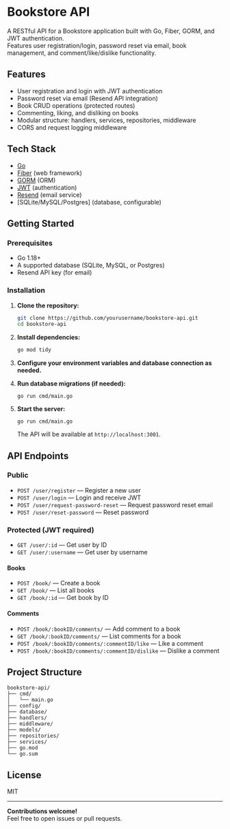 # Bookstore API

A RESTful API for a Bookstore application built with Go, Fiber, GORM, and JWT authentication.  
Features user registration/login, password reset via email, book management, and comment/like/dislike functionality.

## Features

- User registration and login with JWT authentication
- Password reset via email (Resend API integration)
- Book CRUD operations (protected routes)
- Commenting, liking, and disliking on books
- Modular structure: handlers, services, repositories, middleware
- CORS and request logging middleware

## Tech Stack

- [Go](https://golang.org/)
- [Fiber](https://gofiber.io/) (web framework)
- [GORM](https://gorm.io/) (ORM)
- [JWT](https://jwt.io/) (authentication)
- [Resend](https://resend.com/) (email service)
- [SQLite/MySQL/Postgres] (database, configurable)

## Getting Started

### Prerequisites

- Go 1.18+
- A supported database (SQLite, MySQL, or Postgres)
- Resend API key (for email)

### Installation

1. **Clone the repository:**
   ```bash
   git clone https://github.com/yourusername/bookstore-api.git
   cd bookstore-api
   ```

2. **Install dependencies:**
   ```bash
   go mod tidy
   ```

3. **Configure your environment variables and database connection as needed.**

4. **Run database migrations (if needed):**
   ```
   go run cmd/main.go
   ```

5. **Start the server:**
   ```
   go run cmd/main.go
   ```

   The API will be available at `http://localhost:3001`.

## API Endpoints

### Public

- `POST /user/register` — Register a new user
- `POST /user/login` — Login and receive JWT
- `POST /user/request-password-reset` — Request password reset email
- `POST /user/reset-password` — Reset password

### Protected (JWT required)

- `GET /user/:id` — Get user by ID
- `GET /user/:username` — Get user by username

#### Books

- `POST /book/` — Create a book
- `GET /book/` — List all books
- `GET /book/:id` — Get book by ID

#### Comments

- `POST /book/:bookID/comments/` — Add comment to a book
- `GET /book/:bookID/comments/` — List comments for a book
- `POST /book/:bookID/comments/:commentID/like` — Like a comment
- `POST /book/:bookID/comments/:commentID/dislike` — Dislike a comment

## Project Structure

```
bookstore-api/
├── cmd/
│   └── main.go
├── config/
├── database/
├── handlers/
├── middleware/
├── models/
├── repositories/
├── services/
├── go.mod
└── go.sum
```

## License

MIT

---

**Contributions welcome!**  
Feel free to open issues or pull requests.
